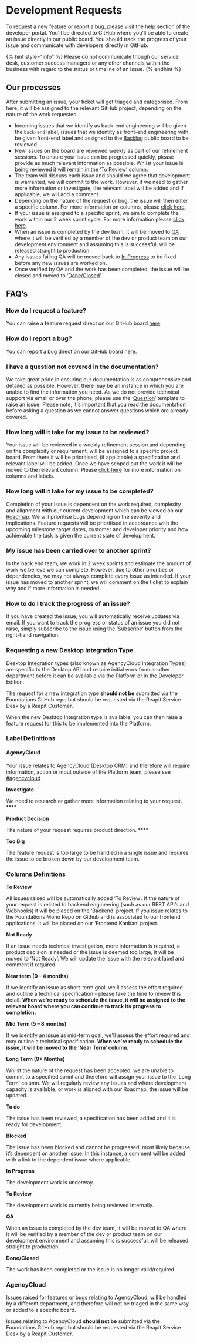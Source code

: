 # Development Requests

To request a new feature or report a bug, please visit the help section of the developer portal. You'll be directed to GitHub where you'll be able to create an issue directly in our public board. You should track the progress of your issue and communicate with developers directly in GitHub.

{% hint style="info" %}
Please do not communicate though our service desk, customer success managers or any other channels within the business with regard to the status or timeline of an issue.
{% endhint %}

## Our processes

After submitting an issue, your ticket will get triaged and categorised. From here, it will be assigned to the relevant GitHub project, depending on the nature of the work requested.

* Incoming issues that we identify as back-end engineering will be given the `back-end` label, issues that we identity as front-end engineering with be given front-end label and assigned to the [Backlog](https://github.com/reapit/foundations/projects/6) public board to be reviewed.&#x20;
* New issues on the board are reviewed weekly as part of our refinement sessions. To ensure your issue can be progressed quickly, please provide as much relevant information as possible. Whilst your issue is being reviewed it will remain in the ‘[To Review](dev-requests.md#columns-definitions)’ column.
* The team will discuss each issue and should we agree that development is warranted, we will commit to the work. However, if we need to gather more information or investigate, the relevant label will be added and if applicable, we will add a comment.
* Depending on the nature of the request or bug, the issue will then enter a specific column. For more information on columns, please [click here](dev-requests.md#columns-definitions).
* If your issue is assigned to a specific sprint, we aim to complete the work within our 2 week sprint cycle. For more information please [click here](dev-requests.md#my-issue-has-been-carried-over-to-another-sprint).&#x20;
* When an issue is completed by the dev team, it will be moved to [QA](dev-requests.md#columns-definitions) where it will be verified by a member of the dev or product team on our development environment and assuming this is successful, will be released straight to production.
* Any issues failing QA will be moved back to [In Progress](dev-requests.md#columns-definitions) to be fixed before any new issues are worked on.
* Once verified by QA and the work has been completed, the issue will be closed and moved to ‘[Done/Closed](dev-requests.md#columns-definitions)’

## **FAQ’s**&#x20;

### **How do I request a feature?**

You can raise a feature request direct on our GitHub board [here](https://github.com/reapit/foundations/issues/new?assignees=\&labels=external-request%2C+needs-triage\&template=feature\_request.md\&title=).&#x20;

### **How do I report a bug?**

You can report a bug direct on our GitHub board [here](https://github.com/reapit/foundations/issues/new?assignees=\&labels=bug%2C+needs-triage\&template=bug\_report.md\&title=).&#x20;

### **I have a question not covered in the documentation?**&#x20;

We take great pride in ensuring our documentation is as comprehensive and detailed as possible. However, there may be an instance in which you are unable to find the information you need. As we do not provide technical support via email or over the phone, please use the ‘[Question](https://github.com/reapit/foundations/issues/new?assignees=\&labels=needs-triage%2C+question\&template=question.md\&title=)’ template to raise an issue. Please note, it's important that you read the documentation before asking a question as we cannot answer questions which are already covered.

### **How long will it take for my issue to be reviewed?**&#x20;

Your issue will be reviewed in a weekly refinement session and depending on the complexity or requirement, will be assigned to a specific project board. From there it will be prioritised, (if applicable) a specification and relevant label will be added. Once we have scoped out the work it will be moved to the relevant column. Please [click here](dev-requests.md#columns-definitions) for more information on columns and labels.&#x20;

### **How long will it take for my issue to be completed?**

Completion of your issue is dependent on the work required, complexity and alignment with our current development which can be viewed on our [Roadmap](https://github.com/reapit/foundations/milestones). We will prioritise bugs depending on the severity and implications. Feature requests will be prioritised in accordance with the upcoming milestone target dates, customer and developer priority and how achievable the task is given the current state of development.

### **My issue has been carried over to another sprint?**

In the back end team, we work in 2 week sprints and estimate the amount of work we believe we can complete. However, due to other priorities or dependencies, we may not always complete every issue as intended. If your issue has moved to another sprint, we will comment on the ticket to explain why and if more information is needed.

### **How to do I track the progress of an issue?**&#x20;

If you have created the issue, you will automatically receive updates via email. If you want to track the progress or status of an issue you did not raise, simply subscribe to the issue using the ‘Subscribe’ button from the right-hand navigation.

### **Requesting a new Desktop Integration Type**&#x20;

Desktop Integration types (also known as AgencyCloud Integration Types) are specific to the Desktop API and require initial work from another department before it can be available via the Platform or in the Developer Edition.&#x20;

The request for a new integration type **should not be** submitted via the Foundations GitHub repo but should be requested via the Reapit Service Desk by a Reapit Customer.&#x20;

When the new Desktop Integration type is available, you can then raise a feature request for this to be implemented into the Platform.&#x20;

&#x20;

### **Label Definitions**&#x20;

#### **AgencyCloud**

Your issue relates to AgencyCloud (Desktop CRM) and therefore will require information, action or input outside of the Platform team, please see [#agencycloud](dev-requests.md#agencycloud "mention")

**Investigate**

We need to research or gather more information relating to your request. ****&#x20;

**Product Decision**

The nature of your request requires product direction. ****&#x20;

**Too Big**

The feature request is too large to be handled in a single issue and requires the issue to be broken down by our development team.

&#x20;

### **Columns Definitions**&#x20;

**To Review**

All issues raised will be automatically added ‘To Review’. If the nature of your request is related to backend engineering (such as our REST API’s and Webhooks) it will be placed on the ‘Backend’ project. If you issue relates to the Foundations Mono Repo on Github and is associated to our frontend applications, it will be placed on our ‘Frontend Kanban’ project.&#x20;

**Not Ready**

If an issue needs technical investigation, more information is required, a product decision is needed or the issue is deemed too large, it will be moved to ‘Not Ready’. We will update the issue with the relevant label and comment if required.&#x20;

**Near term (0 – 4 months)**

If we identify an issue as short-term goal, we'll assess the effort required and outline a technical specification - please take the time to review this detail. **When we're ready to schedule the issue, it will be assigned to the relevant board where you can continue to track its progress to completion.**&#x20;

**Mid Term (5 – 8 months)**&#x20;

If we identify an issue as mid-term goal, we'll assess the effort required and may outline a technical specification. **When we're ready to schedule the issue, it will be moved to the ‘Near Term’ column.**&#x20;

**Long Term (9+ Months)**&#x20;

Whilst the nature of the request has been accepted, we are unable to commit to a specified sprint and therefore will assign your issue to the ‘Long Term’ column. We will regularly review any issues and where development capacity is available, or work is aligned with our Roadmap, the issue will be updated.

**To do**

The issue has been reviewed, a specification has been added and it is ready for development.

**Blocked**

The issue has been blocked and cannot be progressed, most likely because it’s dependent on another issue. In this instance, a comment will be added with a link to the dependent issue where applicable.&#x20;

**In Progress**

The development work is underway.&#x20;

**To Review**

The development work is currently being reviewed internally.&#x20;

**QA**

When an issue is completed by the dev team, it will be moved to QA where it will be verified by a member of the dev or product team on our development environment and assuming this is successful, will be released straight to production.&#x20;

**Done/Closed**

The work has been completed or the issue is no longer valid/required.

&#x20;

### **AgencyCloud**

Issues raised for features or bugs relating to AgencyCloud, will be handled by a different department, and therefore will not be triaged in the same way or added to a specific board.

Issues relating to AgencyCloud **should not be** submitted via the Foundations GitHub repo but should be requested via the Reapit Service Desk by a Reapit Customer.
